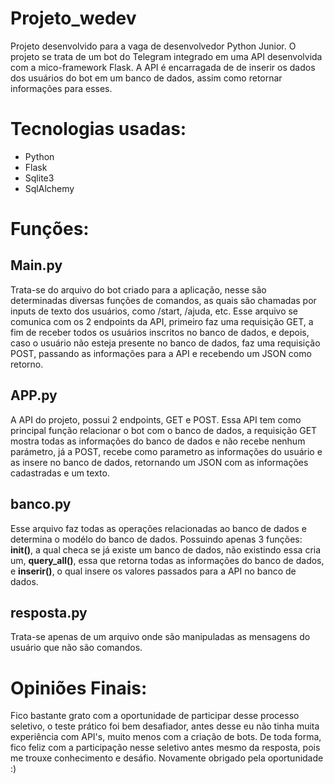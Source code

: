 # Projeto_wedev

Projeto desenvolvido para a vaga de desenvolvedor Python Junior. O projeto se trata de um bot do Telegram integrado em uma API desenvolvida com a mico-framework Flask. A API é encarragada de de inserir os dados dos usuários do bot em um banco de dados, assim como retornar informações para esses.

# Tecnologias usadas:

- Python
- Flask
- Sqlite3
- SqlAlchemy

# Funções:

## Main.py

Trata-se do arquivo do bot criado para a aplicação, nesse são determinadas diversas funções de comandos, as quais são chamadas por inputs de texto dos usuários, como /start, /ajuda, etc. Esse arquivo se comunica com os 2 endpoints da API, primeiro faz uma requisição GET, a fim de receber todos os usuários inscritos no banco de dados, e depois, caso o usuário não esteja presente no banco de dados, faz uma requisição POST, passando as informações para a API e recebendo um JSON como retorno.

## APP.py

A API do projeto, possui 2 endpoints, GET e POST. Essa API tem como principal função relacionar o bot com o banco de dados, a requisição GET mostra todas as informações do banco de dados e não recebe nenhum parámetro, já a POST, recebe como parametro as informações do usuário e as insere no banco de dados, retornando um JSON com as informações cadastradas e um texto.

## banco.py

Esse arquivo faz todas as operações relacionadas ao banco de dados e determina o modélo do banco de dados. Possuindo apenas 3 funções: **init()**, a qual checa se já existe um banco de dados, não existindo essa cria um, **query_all()**, essa que retorna todas as informações do banco de dados, e **inserir()**, o qual insere os valores passados para a API no banco de dados.

## resposta.py

Trata-se apenas de um arquivo onde são manipuladas as mensagens do usuário que não são comandos.

# Opiniões Finais:

Fico bastante grato com a oportunidade de participar desse processo seletivo, o teste prático foi bem desafiador, antes desse eu não tinha muita experiência com API's, muito menos com a criação de bots. De toda forma, fico feliz com a participação nesse seletivo antes mesmo da resposta, pois me trouxe conhecimento e desáfio. Novamente obrigado pela oportunidade :)
